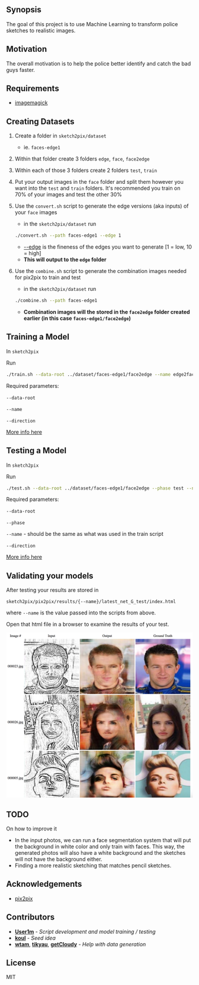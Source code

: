## Synopsis

The goal of this project is to use Machine Learning to transform police sketches to realistic images.

## Motivation

The overall motivation is to help the police better identify and catch the bad guys faster.

## Requirements
* [imagemagick](https://imagemagick.org/script/index.php) 

## Creating Datasets
1. Create a folder in `sketch2pix/dataset`
	*	ie. `faces-edge1`
2. Within that folder create 3 folders `edge`, `face`, `face2edge`
3. Within each of those 3 folders create 2 folders `test`, `train`
4. Put your output images in the `face` folder and split them however you want into the `test` and `train` folders. It's recommended you train on 70% of your images and test the other 30%
5. Use the `convert.sh` script to generate the edge versions (aka inputs) of your `face` images
	* in the `sketch2pix/dataset` run 

	```bash
	./convert.sh --path faces-edge1 --edge 1
	```
	
	* [--edge](https://www.imagemagick.org/script/command-line-options.php?#edge) is the fineness of the edges you want to generate [1 = low, 10 = high] 
	* **This will output to the `edge` folder**
	
6. Use the `combine.sh` script to generate the combination images needed for pix2pix to train and test
	* in the `sketch2pix/dataset` run 
	
	```bash
	./combine.sh --path faces-edge1
	```
	
	* **Combination images will the stored in the `face2edge` folder created earlier (in this case `faces-edge1/face2edge`)**


## Training a Model
In `sketch2pix`

Run 

```bash
./train.sh --data-root ../dataset/faces-edge1/face2edge --name edge2face_edge1_generation --direction BtoA"
```
Required parameters:

`--data-root`

`--name` 

`--direction`

[More info here](https://github.com/phillipi/pix2pix#train)


## Testing a Model
In `sketch2pix`

Run 

```bash
./test.sh --data-root ../dataset/faces-edge1/face2edge --phase test --name edge2face_edge1_generation --direction BtoA"
```

Required parameters:

`--data-root`

`--phase`

`--name` - should be the same as what was used in the train script

`--direction`

[More info here](https://github.com/phillipi/pix2pix#test)


## Validating your models
After testing your results are stored in 

```
sketch2pix/pix2pix/results/{--name}/latest_net_G_test/index.html
```
where `--name` is the value passed into the scripts from above.

Open that html file in a browser to examine the results of your test.

![Results](./example-results.png)

## TODO
On how to improve it
 
* In the input photos, we can run a face segmentation system that will put the background in white color and only train with faces. This way, the generated photos will also have a white background and the sketches will not have the background either.
* Finding a more realistic sketching that matches pencil sketches.


## Acknowledgements

* [pix2pix](https://github.com/phillipi/pix2pix)

## Contributors

* **[User1m](https://github.com/user1m)** - *Script development and model training / testing*
* **[koul](https://github.com/koul)** - *Seed idea*
* **[wtam](https://github.com/wtam)**, **[tikyau](https://github.com/tikyau)**, **[getCloudy](https://github.com/getCloudy)** - *Help with data generation*

## License

MIT